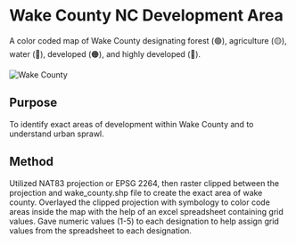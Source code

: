
# Wake County NC Development Area
A color coded map of Wake County designating forest (🟢), agriculture (🟡), water (🔵), developed (🟠), and highly developed (🔴). 

![Wake County](https://user-images.githubusercontent.com/21320677/119030515-fbb32300-b977-11eb-8c5c-f0692e2ad326.png)


## Purpose

To identify exact areas of development within Wake County and to understand urban sprawl.

## Method

Utilized NAT83 projection or EPSG 2264, then raster clipped between the projection and wake_county.shp file to create the exact area of wake county. 
Overlayed the clipped projection with symbology to color code areas inside the map with the help of an excel spreadsheet containing grid values. Gave numeric values (1-5) to each designation to help assign grid values from the spreadsheet to each designation. 
